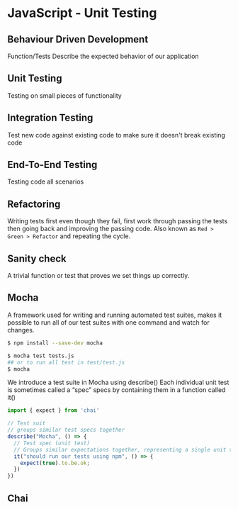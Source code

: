 # JavaScript - Unit Testing

## Behaviour Driven Development
Function/Tests Describe the expected behavior of our application

## Unit Testing
Testing on small pieces of functionality

## Integration Testing
Test new code against existing code to make sure it doesn't break existing code

## End-To-End Testing
Testing code all scenarios

## Refactoring
Writing tests first even though they fail, first work through passing the tests then going back and improving the passing code. Also known as `Red > Green > Refactor` and repeating the cycle.

## Sanity check
A trivial function or test that proves we set things up correctly.

## Mocha
A framework used for writing and running automated test suites, makes it possible to run all of our test suites with one command and watch for changes.

```sh
$ npm install --save-dev mocha
```
```sh
$ mocha test tests.js
## or to run all test in test/test.js
$ mocha
```

We introduce a test suite in Mocha using describe()
Each individual unit test is sometimes called a “spec”
specs by containing them in a function called it()
```js
import { expect } from 'chai'

// Test suit
// groups similar test specs together
describe("Mocha", () => {
  // Test spec (unit test)
  // Groups similar expectations together, representing a single unit test
  it("should run our tests using npm", () => {
    expect(true).to.be.ok;
  })
})
```

## Chai
